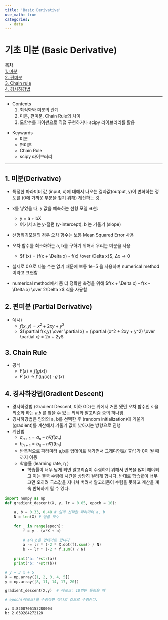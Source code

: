 ```yaml
---
title: 'Basic Derivative'
use_math: true
categories:
  - data
---
```


# 기초 미분 (Basic Derivative)  

**목차**  
[1. 미분](#1-미분derivative)  
[2. 편미분](#2-편미분-partial-derivative)  
[3. Chain rule](#3-chain-rule)  
[4. 경사하강법](#4-경사하강법gradient-descent)


---
* Contents
  1. 최적화와 미분의 관계
  2. 미분, 편미분, Chain Rule의 차이
  3. 도함수를 파이썬으로 직접 구현하거나 scipy 라이브러리를 활용

>
* Keywards
  * 미분
  * 편미분
  * Chain Rule
  * scipy 라이브러리

---


## 1. 미분(Derivative)

* 특정한 파라미터 값 (input, x)에 대해서 나오는 결과값(output, y)이 변화하는 정도를 (0에 가까운 부분을 찾기 위해) 계산하는 것.
* x를 넣었을 때, y 값을 예측하는 선형 모델 표현:
  * y = a + bX
  * 여기서 a 는 y-절편 (y-intercept), b 는 기울기 (slope) 
* 선형회귀모델의 경우 오차 함수는 보통 Mean Squared Error 사용
* 오차 함수를 최소화하는 a, b를 구하기 위해서 우리는 미분을 사용  

  * $f'(x) = {f(x + \Delta x) - f(x) \over \Delta x}$, $\Delta x \rightarrow 0$
* 실제로 0으로 나눌 수는 없기 때문에 보통  1e−5  을 사용하며 numerical method 이라고 표현함
* numerical method에서 좀 더 정확한 측정을 위해 $f(x + \Delta x) - f(x - \Delta x) \over 2\Delta x$ 식을 사용함

## 2. 편미분 (Partial Derivative)
* 예시)  
  * $f(x,y) = x^2 + 2xy + y^2$
  * ${\partial f(x,y) \over \partial x} = {\partial (x^2 + 2xy + y^2) \over \partial x} = 2x + 2y$

## 3. Chain Rule
* 공식
  * $F(x) = f(g(x))$
  * $F'(x)$ $\rightarrow$ $f'((g(x)) \cdot g'(x)$

## 4. 경사하강법(Gradient Descent)
* 경사하강법 (Gradient Descent, 이하 GD)는 위에서 거론 됐던 오차 함수인 𝜀 을 최소화 하는 𝑎,𝑏 를 찾을 수 있는 최적화 알고리즘 중의 하나임.
* 경사하강법은 임의의 a, b를 선택한 후 (random initialization)에 기울기 (gradient)를 계산해서 기울기 값이 낮아지는 방향으로 진행
* 계산법
  * $a_{n+1} = a_n - \eta ∇ f(a_n)$
  * $b_{n+1} = b_n - \eta ∇ f(b_n)$
  * 반복적으로 파라미터 a,b를 업데이트 해가면서 그래디언트( ∇f )가 0이 될 때까지 이동
  * 학습률 (learning rate,  η )
    * 학습률이 너무 낮게 되면 알고리즘이 수렴하기 위해서 반복을 많이 해야되고 이는 결국 수렴에 시간을 상당히 걸리게 합니다. 반대로 학습률이 너무 크면 오히려 극소값을 지나쳐 버려서 알고리즘이 수렴을 못하고 계산을 계속 반복하게 될 수 있다.


```python
import numpy as np
def gradient_descent(X, y, lr = 0.05, epoch = 10):
    
    a, b = 0.33, 0.48 # 임의 선택한 파라미터 a, b
    N = len(X) # 샘플 갯수
    
    for _ in range(epoch):            
        f = y - (a*X + b)
    
        # a와 b를 업데이트 합니다
        a -= lr * (-2 * X.dot(f).sum() / N)
        b -= lr * (-2 * f.sum() / N)        
        
    print('a: '+str(a))
    print('b: '+str(b))

# y = 3 x + 5
X = np.array([1, 2, 3, 4, 5])
y = np.array([8, 11, 14, 17, 20])

gradient_descent(X,y)  # 에포크: 10번만 돌렸을 때

# epoch(에포크)를 수정하면 하나의 값으로 수렴한다.

```

    a: 3.8200706153280004
    b: 2.039284272128

